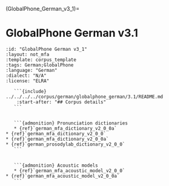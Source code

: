 
(GlobalPhone_German_v3_1)=
# GlobalPhone German v3.1

``````{corpus} GlobalPhone German v3.1
:id: "GlobalPhone German v3_1"
:layout: not_mfa
:template: corpus_template
:tags: German;GlobalPhone
:language: "German"
:dialect: "N/A"
:license: "ELRA"

   ```{include} ../../../../corpus/german/globalphone_german/3.1/README.md
    :start-after: "## Corpus details"
   ```


   ```{admonition} Pronunciation dictionaries
   * {ref}`german_mfa_dictionary_v2_0_0a`
* {ref}`german_mfa_dictionary_v2_0_0`
* {ref}`german_mfa_dictionary_v2_0_0a`
* {ref}`german_prosodylab_dictionary_v2_0_0`
   ```


   ```{admonition} Acoustic models
   * {ref}`german_mfa_acoustic_model_v2_0_0`
* {ref}`german_mfa_acoustic_model_v2_0_0a`
   ```
``````
